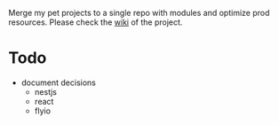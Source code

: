 Merge my pet projects to a single repo with modules and optimize prod resources.
Please check the [wiki](https://github.com/adamatti/superapp/wiki) of the project.

# Todo

- document decisions
  - nestjs
  - react
  - flyio
